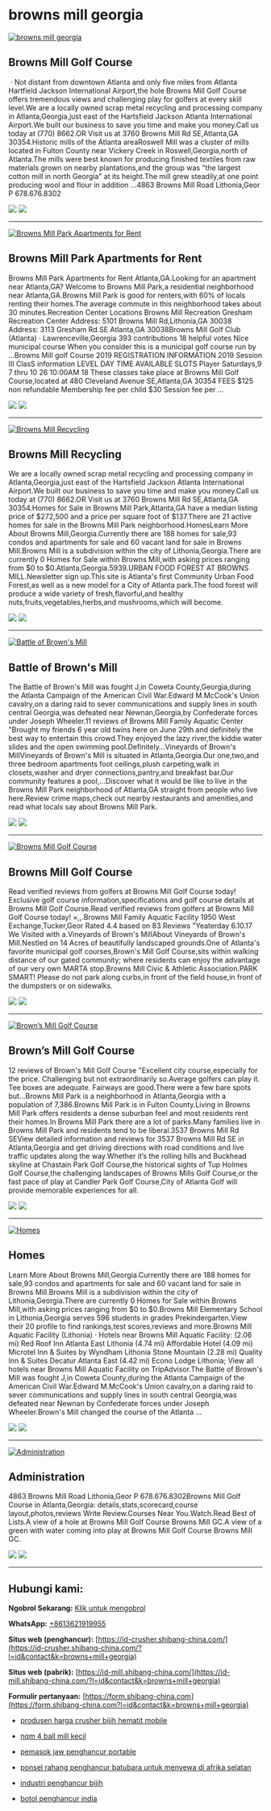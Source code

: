 # browns mill georgia

<a href="https://swt.shibang-china.com/?l=id&img&k=browns+mill+georgia" target="_blank">![browns mill georgia](http://static.shibang-china.com/all-800x300/1016.jpg)</a>

## Browns Mill Golf Course
&nbsp;&#0183;&#32;Not distant from downtown Atlanta and only five miles from Atlanta Hartfield Jackson International Airport,the hole Browns Mill Golf Course offers tremendous views and challenging play for golfers at every skill level.We are a locally owned scrap metal recycling and processing company in Atlanta,Georgia,just east of the Hartsfield Jackson Atlanta International Airport.We built our business to save you time and make you money.Call us today at (770) 8662.OR Visit us at 3760 Browns Mill Rd SE,Atlanta,GA 30354.Historic mills of the Atlanta areaRoswell Mill was a cluster of mills located in Fulton County near Vickery Creek in Roswell,Georgia,north of Atlanta.The mills were best known for producing finished textiles from raw materials grown on nearby plantations,and the group was &quot;the largest cotton mill in north Georgia&quot; at its height.The mill grew steadily,at one point producing wool and flour in addition …4863 Browns Mill Road Lithonia,Geor P 678.676.8302


<a href="https://whatsapp.shibangsoft.com/WhatsApp.php" target="_blank" title="WhatsApp">![](http://static.shibang-china.com/icon/whatsapp.png)</a> <a href="https://swt.shibang-china.com/?l=id&icon&k=browns+mill+georgia" target="_blank">![](http://static.shibang-china.com/icon/chat-id.png)</a>

---

<a href="https://swt.shibang-china.com/?l=id&img&k=browns+mill+georgia" target="_blank">![Browns Mill Park Apartments for Rent](http://static.shibang-china.com/all-800x300/573.jpg)</a>

## Browns Mill Park Apartments for Rent
Browns Mill Park Apartments for Rent Atlanta,GA.Looking for an apartment near Atlanta,GA? Welcome to Browns Mill Park,a residential neighborhood near Atlanta,GA.Browns Mill Park is good for renters,with 60% of locals renting their homes.The average commute in this neighborhood takes about 30 minutes.Recreation Center Locations Browns Mill Recreation Gresham Recreation Center Address: 5101 Browns Mill Rd,Lithonia,GA 30038 Address: 3113 Gresham Rd.SE Atlanta,GA 30038Browns Mill Golf Club (Atlanta)&nbsp;&#0183;&#32;Lawrenceville,Georgia 393 contributions 18 helpful votes Nice municipal course When you consider this is a municipal golf course run by …Browns Mill golf Course 2019 REGISTRATION INFORMATION 2019 Session III ClasS information LEVEL DAY TIME AVAILABLE SLOTS Player Saturdays,9 7 thru 10 26 10:00AM 18 These classes take place at Browns Mill Golf Course,located at 480 Cleveland Avenue SE,Atlanta,GA 30354 FEES $125 non refundable Membership fee per child $30 Session fee per …


<a href="https://whatsapp.shibangsoft.com/WhatsApp.php" target="_blank" title="WhatsApp">![](http://static.shibang-china.com/icon/whatsapp.png)</a> <a href="https://swt.shibang-china.com/?l=id&icon&k=browns+mill+georgia" target="_blank">![](http://static.shibang-china.com/icon/chat-id.png)</a>

---

<a href="https://swt.shibang-china.com/?l=id&img&k=browns+mill+georgia" target="_blank">![Browns Mill Recycling](http://static.shibang-china.com/all-800x300/1194.jpg)</a>

## Browns Mill Recycling
We are a locally owned scrap metal recycling and processing company in Atlanta,Georgia,just east of the Hartsfield Jackson Atlanta International Airport.We built our business to save you time and make you money.Call us today at (770) 8662.OR Visit us at 3760 Browns Mill Rd SE,Atlanta,GA 30354.Homes for Sale in Browns Mill Park,Atlanta,GA have a median listing price of $272,500 and a price per square foot of $137.There are 21 active homes for sale in the Browns Mill Park neighborhood.HomesLearn More About Browns Mill,Georgia.Currently there are 188 homes for sale,93 condos and apartments for sale and 60 vacant land for sale in Browns Mill.Browns Mill is a subdivision within the city of Lithonia,Georgia.There are currently 0 Homes for Sale within Browns Mill,with asking prices ranging from $0 to $0.Atlanta,Georgia.5939.URBAN FOOD FOREST AT BROWNS MILL.Newsletter sign up.This site is Atlanta's first Community Urban Food Forest,as well as a new model for a City of Atlanta park.The food forest will produce a wide variety of fresh,flavorful,and healthy nuts,fruits,vegetables,herbs,and mushrooms,which will become.


<a href="https://whatsapp.shibangsoft.com/WhatsApp.php" target="_blank" title="WhatsApp">![](http://static.shibang-china.com/icon/whatsapp.png)</a> <a href="https://swt.shibang-china.com/?l=id&icon&k=browns+mill+georgia" target="_blank">![](http://static.shibang-china.com/icon/chat-id.png)</a>

---

<a href="https://swt.shibang-china.com/?l=id&img&k=browns+mill+georgia" target="_blank">![Battle of Brown's Mill](http://static.shibang-china.com/all-800x300/547.jpg)</a>

## Battle of Brown's Mill
The Battle of Brown's Mill was fought J,in Coweta County,Georgia,during the Atlanta Campaign of the American Civil War.Edward M.McCook's Union cavalry,on a daring raid to sever communications and supply lines in south central Georgia,was defeated near Newnan,Georgia,by Confederate forces under Joseph Wheeler.11 reviews of Browns Mill Family Aquatic Center &quot;Brought my friends 6 year old twins here on June 29th and definitely the best way to entertain this crowd.They enjoyed the lazy river,the kiddie water slides and the open swimming pool.Definitely…Vineyards of Brown's MillVineyards of Brown's Mill is situated in Atlanta,Georgia.Our one,two,and three bedroom apartments foot ceilings,plush carpeting,walk in closets,washer and dryer connections,pantry,and breakfast bar.Our community features a pool,…Discover what it would be like to live in the Browns Mill Park neighborhood of Atlanta,GA straight from people who live here.Review crime maps,check out nearby restaurants and amenities,and read what locals say about Browns Mill Park.


<a href="https://whatsapp.shibangsoft.com/WhatsApp.php" target="_blank" title="WhatsApp">![](http://static.shibang-china.com/icon/whatsapp.png)</a> <a href="https://swt.shibang-china.com/?l=id&icon&k=browns+mill+georgia" target="_blank">![](http://static.shibang-china.com/icon/chat-id.png)</a>

---

<a href="https://swt.shibang-china.com/?l=id&img&k=browns+mill+georgia" target="_blank">![Browns Mill Golf Course](http://static.shibang-china.com/all-800x300/580.jpg)</a>

## Browns Mill Golf Course
Read verified reviews from golfers at Browns Mill Golf Course today! Exclusive golf course information,specifications and golf course details at Browns Mill Golf Course.Read verified reviews from golfers at Browns Mill Golf Course today! &#215;,,.Browns Mill Family Aquatic Facility 1950 West Exchange,Tucker,Geor Rated 4.4 based on 83 Reviews &quot;Yeaterday 6.10.17 We Visited with a.Vineyards of Brown's MillAbout Vineyards of Brown's Mill.Nestled on 14 Acres of beautifully landscaped grounds.One of Atlanta's favorite municipal golf courses,Brown's Mill Golf Course,sits within walking distance of our gated community; where residents can enjoy the advantage of our very own MARTA stop.Browns Mill Civic &amp; Athletic Association.PARK SMART! Please do not park along curbs,in front of the field house,in front of the dumpsters or on sidewalks.


<a href="https://whatsapp.shibangsoft.com/WhatsApp.php" target="_blank" title="WhatsApp">![](http://static.shibang-china.com/icon/whatsapp.png)</a> <a href="https://swt.shibang-china.com/?l=id&icon&k=browns+mill+georgia" target="_blank">![](http://static.shibang-china.com/icon/chat-id.png)</a>

---

<a href="https://swt.shibang-china.com/?l=id&img&k=browns+mill+georgia" target="_blank">![Brown’s Mill Golf Course](http://static.shibang-china.com/all-800x300/1494.jpg)</a>

## Brown’s Mill Golf Course
12 reviews of Brown's Mill Golf Course &quot;Excellent city course,especially for the price. Challenging but not extraordinarily so.Average golfers can play it. Tee boxes are adequate. Fairways are good.There were a few bare spots but…Browns Mill Park is a neighborhood in Atlanta,Georgia with a population of 7,386.Browns Mill Park is in Fulton County.Living in Browns Mill Park offers residents a dense suburban feel and most residents rent their homes.In Browns Mill Park there are a lot of parks.Many families live in Browns Mill Park and residents tend to be liberal.3537 Browns Mill Rd SEView detailed information and reviews for 3537 Browns Mill Rd SE in Atlanta,Georgia and get driving directions with road conditions and live traffic updates along the way.Whether it’s the rolling hills and Buckhead skyline at Chastain Park Golf Course,the historical sights of Tup Holmes Golf Course,the challenging landscapes of Browns Mills Golf Course,or the fast pace of play at Candler Park Golf Course,City of Atlanta Golf will provide memorable experiences for all.


<a href="https://whatsapp.shibangsoft.com/WhatsApp.php" target="_blank" title="WhatsApp">![](http://static.shibang-china.com/icon/whatsapp.png)</a> <a href="https://swt.shibang-china.com/?l=id&icon&k=browns+mill+georgia" target="_blank">![](http://static.shibang-china.com/icon/chat-id.png)</a>

---

<a href="https://swt.shibang-china.com/?l=id&img&k=browns+mill+georgia" target="_blank">![Homes](http://static.shibang-china.com/all-800x300/1066.jpg)</a>

## Homes
Learn More About Browns Mill,Georgia.Currently there are 188 homes for sale,93 condos and apartments for sale and 60 vacant land for sale in Browns Mill.Browns Mill is a subdivision within the city of Lithonia,Georgia.There are currently 0 Homes for Sale within Browns Mill,with asking prices ranging from $0 to $0.Browns Mill Elementary School in Lithonia,Georgia serves 596 students in grades Prekindergarten.View their 20 profile to find rankings,test scores,reviews and more.Browns Mill Aquatic Facility (Lithonia)&nbsp;&#0183;&#32;Hotels near Browns Mill Aquatic Facility: (2.06 mi) Red Roof Inn Atlanta East Lithonia (4.74 mi) Affordable Hotel (4.09 mi) Microtel Inn &amp; Suites by Wyndham Lithonia Stone Mountain (2.28 mi) Quality Inn &amp; Suites Decatur Atlanta East (4.42 mi) Econo Lodge Lithonia; View all hotels near Browns Mill Aquatic Facility on TripAdvisor.The Battle of Brown's Mill was fought J,in Coweta County,during the Atlanta Campaign of the American Civil War.Edward M.McCook's Union cavalry,on a daring raid to sever communications and supply lines in south central Georgia,was defeated near Newnan by Confederate forces under Joseph Wheeler.Brown's Mill changed the course of the Atlanta …


<a href="https://whatsapp.shibangsoft.com/WhatsApp.php" target="_blank" title="WhatsApp">![](http://static.shibang-china.com/icon/whatsapp.png)</a> <a href="https://swt.shibang-china.com/?l=id&icon&k=browns+mill+georgia" target="_blank">![](http://static.shibang-china.com/icon/chat-id.png)</a>

---

<a href="https://swt.shibang-china.com/?l=id&img&k=browns+mill+georgia" target="_blank">![Administration](http://static.shibang-china.com/all-800x300/1127.jpg)</a>

## Administration
4863 Browns Mill Road Lithonia,Geor P 678.676.8302Browns Mill Golf Course in Atlanta,Georgia: details,stats,scorecard,course layout,photos,reviews Write Review.Courses Near You.Watch.Read Best of Lists.A view of a hole at Browns Mill Golf Course Browns Mill GC.A view of a green with water coming into play at Browns Mill Golf Course Browns Mill GC.

<a href="https://whatsapp.shibangsoft.com/WhatsApp.php" target="_blank" title="WhatsApp">![](http://static.shibang-china.com/icon/whatsapp.png)</a> <a href="https://swt.shibang-china.com/?l=id&icon&k=browns+mill+georgia" target="_blank">![](http://static.shibang-china.com/icon/chat-id.png)</a>

---
## Hubungi kami:

**Ngobrol Sekarang:** [Klik untuk mengobrol](https://swt.shibang-china.com?l=id&contact&k=browns+mill+georgia)

**WhatsApp:**  [+8613621919955](https://whatsapp.shibangsoft.com/WhatsApp.php)

**Situs web (penghancur):** [https://id-crusher.shibang-china.com/](https://id-crusher.shibang-china.com/?l=id&contact&k=browns+mill+georgia)

**Situs web (pabrik):** [https://id-mill.shibang-china.com/](https://id-mill.shibang-china.com/?l=id&contact&k=browns+mill+georgia)

**Formulir pertanyaan:** [https://form.shibang-china.com](https://form.shibang-china.com?l=id&contact&k=browns+mill+georgia)

* [produsen harga crusher bijih hematit mobile](../48/produsen%20harga%20crusher%20bijih%20hematit%20mobile.md)

* [nqm 4 ball mill kecil](../45/nqm%204%20ball%20mill%20kecil.md)

* [pemasok jaw penghancur portable](../47/pemasok%20jaw%20penghancur%20portable.md)

* [ponsel rahang penghancur batubara untuk menyewa di afrika selatan](../42/ponsel%20rahang%20penghancur%20batubara%20untuk%20menyewa%20di%20afrika%20selatan.md)

* [industri penghancur bijih](../48/industri%20penghancur%20bijih.md)

* [botol penghancur india](../44/botol%20penghancur%20india.md)